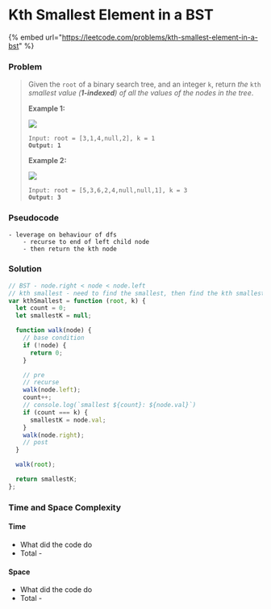 # Kth Smallest Element in a BST

{% embed url="https://leetcode.com/problems/kth-smallest-element-in-a-bst" %}

### Problem

> Given the `root` of a binary search tree, and an integer `k`, return _the_ `kth` _smallest value (**1-indexed**) of all the values of the nodes in the tree_.
>
> &#x20;
>
> **Example 1:**
>
> ![](https://assets.leetcode.com/uploads/2021/01/28/kthtree1.jpg)
>
> <pre><code>Input: root = [3,1,4,null,2], k = 1
> <strong>Output: 1</strong></code></pre>
>
> **Example 2:**
>
> ![](https://assets.leetcode.com/uploads/2021/01/28/kthtree2.jpg)
>
> <pre><code>Input: root = [5,3,6,2,4,null,null,1], k = 3
> <strong>Output: 3</strong></code></pre>

### Pseudocode

```
- leverage on behaviour of dfs
    - recurse to end of left child node
    - then return the kth node
```

### Solution

```javascript
// BST - node.right < node < node.left
// kth smallest - need to find the smallest, then find the kth smallest on the way back
var kthSmallest = function (root, k) {
  let count = 0;
  let smallestK = null;

  function walk(node) {
    // base condition
    if (!node) {
      return 0;
    }

    // pre
    // recurse
    walk(node.left);
    count++;
    // console.log(`smallest ${count}: ${node.val}`)
    if (count === k) {
      smallestK = node.val;
    }
    walk(node.right);
    // post
  }

  walk(root);

  return smallestK;
};

```

### Time and Space Complexity

#### Time

* What did the code do
* Total -

#### Space

* What did the code do
* Total -
